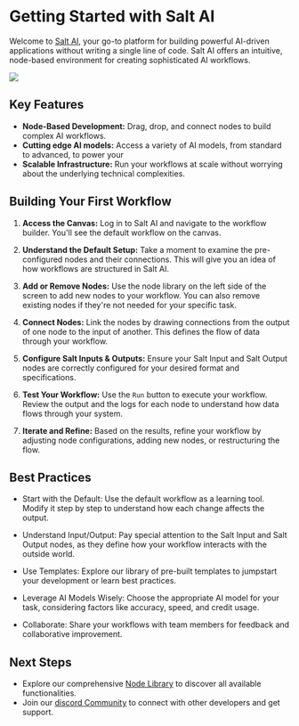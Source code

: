 # Getting Started with Salt AI

Welcome to [Salt AI](https://getsalt.ai), your go-to platform for building powerful AI-driven applications without writing a single line of code. Salt AI offers an intuitive, node-based environment for creating sophisticated AI workflows.

<img src="/images/salt-hero.jpg" class='rounded-lg'>

## Key Features

- **Node-Based Development:** Drag, drop, and connect nodes to build complex AI workflows.
- **Cutting edge AI models:** Access a variety of AI models, from standard to advanced, to power your
- **Scalable Infrastructure:** Run your workflows at scale without worrying about the underlying technical complexities.

## Building Your First Workflow

1. **Access the Canvas:** Log in to Salt AI and navigate to the workflow builder. You'll see the default workflow on the canvas.

2. **Understand the Default Setup:** Take a moment to examine the pre-configured nodes and their connections. This will give you an idea of how workflows are structured in Salt AI.

3. **Add or Remove Nodes:** Use the node library on the left side of the screen to add new nodes to your workflow. You can also remove existing nodes if they're not needed for your specific task.

4. **Connect Nodes:** Link the nodes by drawing connections from the output of one node to the input of another. This defines the flow of data through your workflow.

5. **Configure Salt Inputs & Outputs:** Ensure your Salt Input and Salt Output nodes are correctly configured for your desired format and specifications.

6. **Test Your Workflow:** Use the `Run` button to execute your workflow. Review the output and the logs for each node to understand how data flows through your system.

7. **Iterate and Refine:** Based on the results, refine your workflow by adjusting node configurations, adding new nodes, or restructuring the flow.

## Best Practices

- Start with the Default: Use the default workflow as a learning tool. Modify it step by step to understand how each change affects the output.

- Understand Input/Output: Pay special attention to the Salt Input and Salt Output nodes, as they define how your workflow interacts with the outside world.

- Use Templates: Explore our library of pre-built templates to jumpstart your development or learn best practices.

- Leverage AI Models Wisely: Choose the appropriate AI model for your task, considering factors like accuracy, speed, and credit usage.

- Collaborate: Share your workflows with team members for feedback and collaborative improvement.

## Next Steps

- Explore our comprehensive [Node Library](https://docs.getsalt.ai/md/) to discover all available functionalities.
- Join our [discord Community](https://discord.gg/saltai) to connect with other developers and get support.
